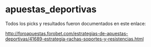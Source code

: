 # apuestas_deportivas
Todos los picks y resultados fueron documentados en este enlace:

  <http://foroapuestas.forobet.com/estrategias-de-apuestas-deportivas/41689-estrategia-rachas-soportes-y-resistencias.html>
